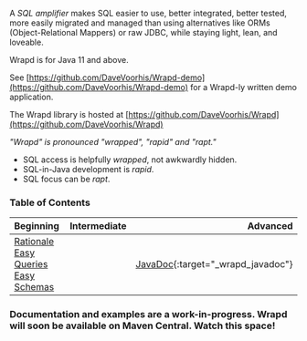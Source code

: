 A _SQL amplifier_ makes SQL easier to use, better integrated, better tested, 
more easily migrated and managed than using alternatives like ORMs (Object-Relational Mappers) or raw JDBC,
while staying light, lean, and loveable.

Wrapd is for Java 11 and above.

See [https://github.com/DaveVoorhis/Wrapd-demo](https://github.com/DaveVoorhis/Wrapd-demo) for a Wrapd-ly written demo application.

The Wrapd library is hosted at [https://github.com/DaveVoorhis/Wrapd](https://github.com/DaveVoorhis/Wrapd)

*"Wrapd" is pronounced "wrapped", "rapid" and "rapt."*

* SQL access is helpfully *wrapped*, not awkwardly hidden.
* SQL-in-Java development is *rapid*.
* SQL focus can be *rapt*.

### Table of Contents ###

<style>
    table {
        width: 100%;
    }
</style>

| Beginning | Intermediate | Advanced |
| :--- | :----: | ---: |
| [Rationale](rationale.md)<br>[Easy Queries](intro_queries.md)<br>[Easy Schemas](intro_schemas.md) |   |  [JavaDoc](javadoc/index.html){:target="_wrapd_javadoc"} |

### Documentation and examples are a work-in-progress. Wrapd will soon be available on Maven Central. Watch this space! ###
